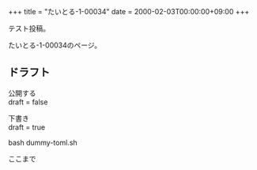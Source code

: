 +++
title = "たいとる-1-00034"
date = 2000-02-03T00:00:00+09:00
+++

テスト投稿。

たいとる-1-00034のページ。


## ドラフト

公開する  
draft = false

下書き  
draft = true

bash dummy-toml.sh

ここまで
